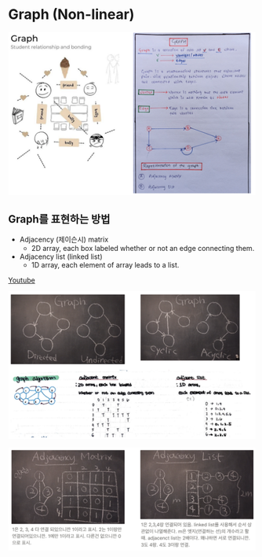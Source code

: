 # Graph (Non-linear)

![1712838459089](image/Graph/1712838459089.png)

## Graph를 표현하는 방법

* Adjacency (제이슨시) matrix
  * 2D array, each box labeled whether or not an edge connecting them.
* Adjacency list (linked list)
  * 1D array, each element of array leads to a list.


[Youtube](https://www.youtube.com/watch?v=fVcKN42YXXI)

![1712838488139](image/Graph/1712838488139.png)

![1712838568261](image/Graph/1712838568261.png)
